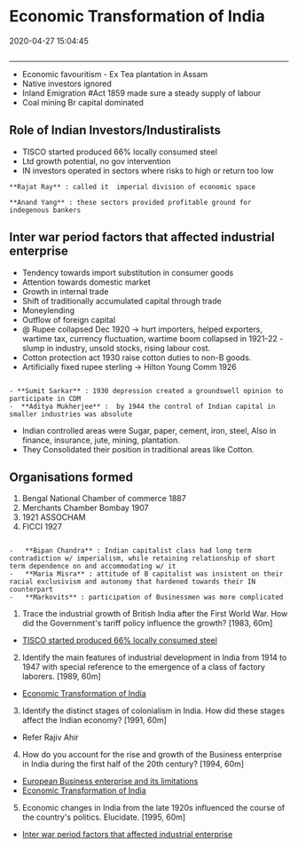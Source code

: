 # Economic Transformation of India
2020-04-27 15:04:45
```toc
```
---


-   Economic favouritism - Ex Tea plantation in Assam
-   Native investors ignored
-   Inland Emigration #Act 1859 made sure a steady supply of labour
-   Coal mining Br capital dominated

## Role of Indian Investors/Industiralists
-   TISCO started produced 66% locally consumed steel
-   Ltd growth potential, no gov intervention
-   IN investors operated in sectors where risks to high or return too low
```ad-Views
**Rajat Ray** : called it  imperial division of economic space

**Anand Yang** : these sectors provided profitable ground for indegenous bankers
```

##   Inter war period factors that affected industrial enterprise
-   Tendency towards import substitution in consumer goods
-   Attention towards domestic market
-   Growth in internal trade
-   Shift of traditionally accumulated capital through trade
-   Moneylending
-   Outflow of foreign capital
- @  Rupee collapsed Dec 1920 -> hurt importers, helped exporters, wartime tax, currency fluctuation, wartime boom collapsed in 1921-22 - slump in industry, unsold stocks, rising labour cost.
-   Cotton protection act 1930 raise cotton duties to non-B goods.
-   Artificially fixed rupee sterling -> Hilton Young Comm 1926
  
```ad-Views

- **Sumit Sarkar** : 1930 depression created a groundswell opinion to participate in CDM
-  **Aditya Mukherjee** :  by 1944 the control of Indian capital in smaller industries was absolute 

```

-   Indian controlled areas were Sugar, paper, cement, iron, steel,  Also in finance, insurance, jute, mining, plantation.
-   They Consolidated their position in traditional areas like Cotton.

## Organisations formed 
1.   Bengal National Chamber of commerce 1887
2.   Merchants Chamber Bombay 1907
3.   1921 ASSOCHAM
4.  FICCI  1927

```ad-Views

-   **Bipan Chandra** : Indian capitalist class had long term contradiction w/ imperialism, while retaining relationship of short term dependence on and accommodating w/ it
-   **Maria Misra** : attitude of B capitalist was insistent on their racial exclusivism and autonomy that hardened towards their IN counterpart
-   **Markovits** : participation of Businessmen was more complicated

```


 







1. Trace the industrial growth of British India after the First World War. How did the
Government's tariff policy influence the growth? [1983, 60m]
-   [TISCO started produced 66% locally consumed steel](onenote:[[Economic]]%20Transformation%20of%20India&section-id={B2BF9E67-82ED-4920-AF38-1692A58DC034}&page-id={50954FE7-0B10-424C-850D-7C3F7D96387B}&object-id={62EA3610-8C3F-4983-9BCE-6F8CE11F939F}&10&base-path=https://d.docs.live.net/bbc8be5bd337910c/Documents/History%20Optional/Modern%20History/Part%20I/Economic%20Impact.one)






2. Identify the main features of industrial development in India from 1914 to 1947 with
special reference to the emergence of a class of factory laborers. [1989, 60m]
-   [Economic Transformation of India](onenote:[[Economic]]%20Transformation%20of%20India&section-id={B2BF9E67-82ED-4920-AF38-1692A58DC034}&page-id={50954FE7-0B10-424C-850D-7C3F7D96387B}&end&base-path=https://d.docs.live.net/bbc8be5bd337910c/Documents/History%20Optional/Modern%20History/Part%20I/Economic%20Impact.one)






3. Identify the distinct stages of colonialism in India. How did these stages affect the Indian
economy? [1991, 60m]
-   Refer Rajiv Ahir






4. How do you account for the rise and growth of the Business enterprise in India during the first half of the 20th century? [1994, 60m]
-   [European Business enterprise and its limitations](onenote:[[European]]%20Business%20enterprise%20and%20its%20limitations&section-id={B2BF9E67-82ED-4920-AF38-1692A58DC034}&page-id={5D0366A3-4DFE-4FA6-9437-4184E1BE05B7}&end&base-path=https://d.docs.live.net/bbc8be5bd337910c/Documents/History%20Optional/Modern%20History/Part%20I/Economic%20Impact.one)
-   [Economic Transformation of India](onenote:[[Economic]]%20Transformation%20of%20India&section-id={B2BF9E67-82ED-4920-AF38-1692A58DC034}&page-id={50954FE7-0B10-424C-850D-7C3F7D96387B}&end&base-path=https://d.docs.live.net/bbc8be5bd337910c/Documents/History%20Optional/Modern%20History/Part%20I/Economic%20Impact.one)




5. Economic changes in India from the late 1920s influenced the course of the country's
politics. Elucidate. [1995, 60m]
-   [Inter war period factors that affected industrial enterprise](onenote:[[Economic]]%20Transformation%20of%20India&section-id={B2BF9E67-82ED-4920-AF38-1692A58DC034}&page-id={50954FE7-0B10-424C-850D-7C3F7D96387B}&object-id={35D1C634-0B73-45C5-95AB-5FDFD5E1F36D}&F&base-path=https://d.docs.live.net/bbc8be5bd337910c/Documents/History%20Optional/Modern%20History/Part%20I/Economic%20Impact.one)
